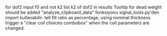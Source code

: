 for dof2 input f0 and not k2
list k2 of dof2 in results
Tooltip for dead weight should be added
"analyze_clipboard_data" fonksiyonu signal_tools.py'den import kullanabilir.
tell fill ratio as percentage, using nominal thickness
trigger a "clear coil choices combobox" when the coil parameters are changed.

